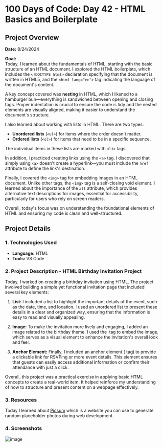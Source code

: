# 100 Days of Code: Day 42 - HTML Basics and Boilerplate

## Project Overview
**Date:** 8/24/2024

**Goal:**  
Today, I learned about the fundamentals of HTML, starting with the basic structure of an HTML document. I explored the HTML boilerplate, which includes the `<!DOCTYPE html>` declaration specifying that the document is written in HTML5, and the `<html lang="en">` tag indicating the language of the document's content.

A key concept covered was **nesting** in HTML, which I likened to a hamburger bun—everything is sandwiched between opening and closing tags. Proper indentation is crucial to ensure the code is tidy and the nested elements are visually aligned, making it easier to understand the document's structure.

I also learned about working with lists in HTML. There are two types:

- **Unordered lists** (`<ul>`) for items where the order doesn't matter.
- **Ordered lists** (`<ol>`) for items that need to be in a specific sequence.

The individual items in these lists are marked with `<li>` tags.

In addition, I practiced creating links using the `<a>` tag. I discovered that simply using `<a>` doesn't create a hyperlink—you must include the `href` attribute to define the link's destination.

Finally, I covered the `<img>` tag for embedding images in an HTML document. Unlike other tags, the `<img>` tag is a self-closing void element. I learned about the importance of the `alt` attribute, which provides alternative text descriptions for images, essential for accessibility, particularly for users who rely on screen readers.

Overall, today's focus was on understanding the foundational elements of HTML and ensuring my code is clean and well-structured.

## Project Details
### 1. Technologies Used
- **Language:** HTML
- **Tools:** VS Code

### 2. Project Description - HTML Birthday Invitation Project
Today, I worked on creating a birthday invitation using HTML. The project involved building a simple yet functional invitation page that included several key elements:

1. **List:** I included a list to highlight the important details of the event, such as the date, time, and location. I used an unordered list to present these details in a clear and organized way, ensuring that the information is easy to read and visually appealing.

2. **Image:** To make the invitation more lively and engaging, I added an image related to the birthday theme. I used the <img> tag to embed the image, which serves as a visual element to enhance the invitation's overall look and feel.

3. **Anchor Element:** Finally, I included an anchor element (<a> tag) to provide a clickable link for RSVPing or more event details. This element ensures that guests can easily access additional information or confirm their attendance with just a click.

Overall, this project was a practical exercise in applying basic HTML concepts to create a real-world item. It helped reinforce my understanding of how to structure and present content on a webpage effectively.

### 3. Resources

Today I learned about [Picsum](https://picsum.photos/200/) which is a website you can use to generate random placeholder photos during web development. 

### 4. Screenshots 



![image](https://github.com/user-attachments/assets/12cc35e7-c070-45d5-a3b3-5c2fa92fa5c7)
